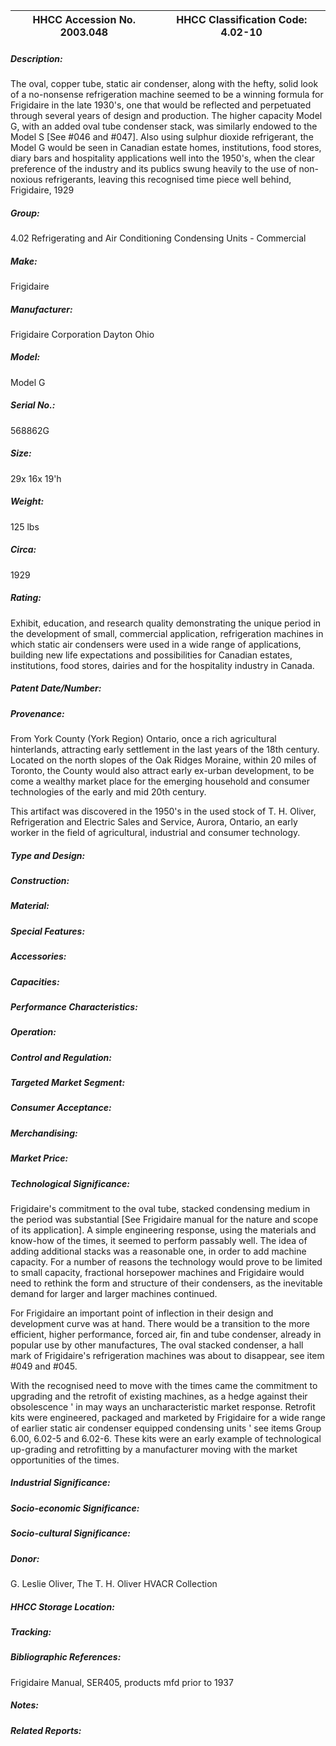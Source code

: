| **HHCC Accession No. 2003.048** |**HHCC Classification Code:  4.02-10**|
| ----------- | ----------- |
##### Description:
The oval, copper tube, static air condenser, along with the hefty, solid look of a no-nonsense refrigeration machine seemed to be a winning formula for Frigidaire in the late 1930's, one that would be reflected and perpetuated through several years of design and production. The higher capacity Model G, with an added oval tube condenser stack, was similarly endowed to the Model S [See #046 and #047]. Also using sulphur dioxide refrigerant, the Model G would be seen in Canadian estate homes, institutions, food stores, diary bars and hospitality applications well into the 1950's, when the clear preference of the industry and its publics swung heavily to the use of non-noxious refrigerants, leaving this recognised time piece well behind, Frigidaire, 1929
##### Group:
4.02 Refrigerating and Air Conditioning Condensing Units - Commercial

##### Make:
Frigidaire

##### Manufacturer:
Frigidaire Corporation Dayton Ohio

##### Model:
Model G

##### Serial No.:
568862G

##### Size:
29x 16x 19'h

##### Weight:
125 lbs

##### Circa:
1929

##### Rating:
Exhibit, education, and research quality demonstrating the unique period in the development of small, commercial application, refrigeration machines in which static air condensers were used in a wide range of applications, building new life expectations and possibilities for Canadian estates, institutions, food stores, dairies and for the hospitality industry in Canada.

##### Patent Date/Number:


##### Provenance:
From York County (York Region) Ontario, once a rich agricultural hinterlands, attracting early settlement in the last years of the 18th century. Located on the north slopes of the Oak Ridges Moraine, within 20 miles of Toronto, the County would also attract early ex-urban development, to be come a wealthy market place for the emerging household and consumer technologies of the early and mid 20th century. 

This artifact was discovered in the 1950's in the used stock of T. H. Oliver, Refrigeration and Electric Sales and Service, Aurora, Ontario, an early worker in the field of agricultural, industrial and consumer technology.

##### Type and Design:


##### Construction:


##### Material:


##### Special Features:


##### Accessories:


##### Capacities:


##### Performance Characteristics:


##### Operation:


##### Control and Regulation:


##### Targeted Market Segment:


##### Consumer Acceptance:


##### Merchandising:


##### Market Price:


##### Technological Significance:
Frigidaire's commitment to the oval tube, stacked condensing medium in the period was substantial [See Frigidaire manual for the nature and scope of its application]. A simple engineering response, using the materials and know-how of the times, it seemed to perform passably well. The idea of adding additional stacks was a reasonable one, in order to add machine capacity. For a number of reasons the technology would prove to be limited to small capacity, fractional horsepower machines and Frigidaire would need to rethink the form and structure of their condensers, as the inevitable demand for larger and larger machines continued.

For Frigidaire an important point of inflection in their design and development curve was at hand. There would be a transition to the more efficient, higher performance, forced air,  fin and tube condenser, already in popular use by other manufactures, The oval stacked condenser, a hall mark of Frigidaire's refrigeration machines was about to disappear, see item #049 and #045.

With the recognised need to move with the times came the commitment to upgrading and the retrofit of existing machines, as a hedge against their obsolescence ' in may ways an uncharacteristic market response. Retrofit kits were engineered, packaged and marketed by Frigidaire for a wide range of earlier static air condenser equipped condensing units ' see items Group 6.00, 6.02-5 and 6.02-6. These kits were an early example of technological up-grading and retrofitting by a manufacturer moving with the market opportunities of the times.

##### Industrial Significance:


##### Socio-economic Significance:


##### Socio-cultural Significance:


##### Donor:
G. Leslie Oliver, The T. H. Oliver HVACR Collection

##### HHCC Storage Location:


##### Tracking:


##### Bibliographic References:
Frigidaire Manual, SER405, products mfd prior to 1937

##### Notes:


##### Related Reports:

